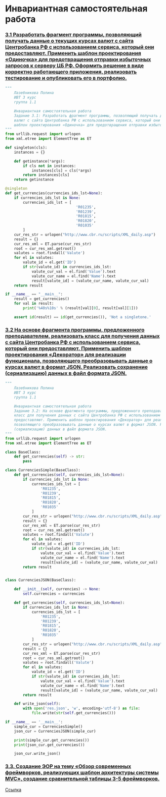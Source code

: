 # Инвариантная самостоятельная работа

### [3.1 Разработать фрагмент программы, позволяющий получать данные о текущих курсах валют с сайта Центробанка РФ с использованием сервиса, который они предоставляют. Применить шаблон проектирования «Одиночка» для предотвращения отправки избыточных запросов к серверу ЦБ РФ. Оформить решение в виде корректно работающего приложения, реализовать тестирование и опубликовать его в портфолио.](https://replit.com/@PolinaLazebniko/sem6-Tema3-ISR-31-1#main.py)
```python
"""
    Лазебникова Полина 
    ИВТ 3 курс
    группа 1.1

    Инвариантная самостоятельная работа 
    Задание 3.1: Разработать фрагмент программы, позволяющий получать данные о текущих курсах 
    валют с сайта Центробанка РФ с использованием сервиса, который они предоставляют. Применить 
    шаблон проектирования «Одиночка» для предотвращения отправки избыточных запросов к серверу ЦБ РФ.
"""
from urllib.request import urlopen
from xml.etree import ElementTree as ET

def singleton(cls):
    instances = {}

    def getinstance(*args):
        if cls not in instances:
            instances[cls] = cls(*args)
        return instances[cls]
    return getinstance

@singleton
def get_currencies(currencies_ids_lst=None):
    if currencies_ids_lst is None:
        currencies_ids_lst = [
                                'R01235',
                                'R01239',
                                'R01815',
                                'R01820',
                                'R01035'
        ]
    cur_res_str = urlopen("http://www.cbr.ru/scripts/XML_daily.asp")
    result = {}
    cur_res_xml = ET.parse(cur_res_str)
    root = cur_res_xml.getroot()
    valutes = root.findall('Valute')
    for el in valutes:
        valute_id = el.get('ID')
        if str(valute_id) in currencies_ids_lst:
            valute_cur_val = el.find('Value').text
            valute_cur_name = el.find('Name').text
            result[valute_id] = (valute_cur_name, valute_cur_val)
    return result

if __name__ == "__main__":
    result = get_currencies()
    for val in result:
        print('%40s%10s' % (result[val][0], result[val][1]))

    assert id(result) == id(get_currencies()), 'Not a singletone.'
```
### [3.2 На основе фрагмента программы, предложенного преподавателем, реализовать класс для получения данных с сайта Центробанка РФ с использованием сервиса, который они предоставляют. Применить шаблон проектирования «Декоратор» для реализации функционала, позволяющего преобразовывать данные о курсах валют в формат JSON. Реализовать сохранение (сериализацию) данных в файл формата JSON.](https://replit.com/@PolinaLazebniko/sem6-Tema3-ISR-32-1#main.py)
```python
"""
    Лазебникова Полина 
    ИВТ 3 курс
    группа 1.1

    Инвариантная самостоятельная работа 
    Задание 3.2: На основе фрагмента программы, предложенного преподавателем, реализовать 
    класс для получения данных с сайта Центробанка РФ с использованием сервиса, который они 
    предоставляют. Применить шаблон проектирования «Декоратор» для реализации функционала, 
    позволяющего преобразовывать данные о курсах валют в формат JSON. Реализовать сохранение 
    (сериализацию) данных в файл формата JSON.
"""
from urllib.request import urlopen
from xml.etree import ElementTree as ET

class BaseClass:
    def get_currencies(self) -> str:
        pass

class CurrenciesSimple(BaseClass):
    def get_currencies(self, currencies_ids_lst=None):
        if currencies_ids_lst is None:
            currencies_ids_lst = [
                'R01235',
                'R01239',
                'R01815',
                'R01820',
                'R01035'
            ]
        cur_res_str = urlopen("http://www.cbr.ru/scripts/XML_daily.asp")
        result = {}
        cur_res_xml = ET.parse(cur_res_str)
        root = cur_res_xml.getroot()
        valutes = root.findall('Valute')
        for el in valutes:
            valute_id = el.get('ID')
            if str(valute_id) in currencies_ids_lst:
                valute_cur_val = el.find('Value').text
                valute_cur_name = el.find('Name').text
                result[valute_id] = (valute_cur_name, valute_cur_val)
        return result


class CurrenciesJSON(BaseClass):

    def __init__(self, currencies) -> None:
        self.currencies = currencies

    def get_currencies(self, currencies_ids_lst=None):
        if currencies_ids_lst is None:
            currencies_ids_lst = [
                'R01235',
                'R01239',
                'R01815',
                'R01820',
                'R01035'
            ]
        cur_res_str = urlopen("http://www.cbr.ru/scripts/XML_daily.asp")
        result = {}
        cur_res_xml = ET.parse(cur_res_str)
        root = cur_res_xml.getroot()
        valutes = root.findall('Valute')
        for el in valutes:
            valute_id = el.get('ID')
            if str(valute_id) in currencies_ids_lst:
                valute_cur_val = el.find('Value').text
                valute_cur_name = el.find('Name').text
                result[valute_id] = (valute_cur_name, valute_cur_val)
        return result

    def write_json(self):
        with open('res.json', 'w', encoding='utf-8') as file:
            file.write(str(self.get_currencies()))

if __name__ == '__main__':
    simple_cur = CurrenciesSimple()
    json_cur = CurrenciesJSON(simple_cur)

    print(simple_cur.get_currencies())
    print(json_cur.get_currencies())

    json_cur.write_json()
```
### [3.3. Создание ЭОР на тему «Обзор современных фреймворков, реализующих шаблон архитектуры системы MVC», создание сравнительной таблицы 3-5 фреймворков.](https://www.dropbox.com/s/6765f2xp4djjjyn/%D0%A1%D0%B5%D0%BC%205%20%D0%A2%D0%B5%D0%BC%D0%B0%203%20%D0%98%D0%A1%D0%A0%203.3.docx?dl=0)

[Ссылка](https://www.dropbox.com/s/6765f2xp4djjjyn/%D0%A1%D0%B5%D0%BC%205%20%D0%A2%D0%B5%D0%BC%D0%B0%203%20%D0%98%D0%A1%D0%A0%203.3.docx?dl=0)
